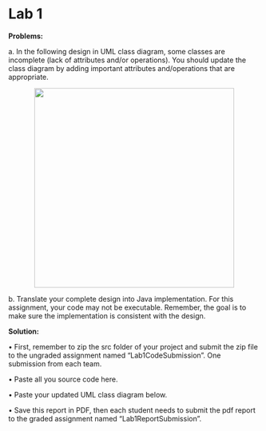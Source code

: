 # Lab 1
**Problems:**

a.	In the following design in UML class diagram, some classes are incomplete (lack of attributes and/or operations). You should update the class diagram by adding important attributes and/operations that are appropriate. 
<p align = "center">
<img height=400 width=400 src="https://user-images.githubusercontent.com/96222174/221333465-a48b0697-7ef2-4ac6-9756-1d49d5a47cbc.png"/>
</p>

b.	Translate your complete design into Java implementation. For this assignment, your code may not be executable. Remember, the goal is to make sure the implementation is consistent with the design. 



**Solution:**

  •	First, remember to zip the src folder of your project and submit the zip file to the ungraded assignment named “Lab1CodeSubmission”. One submission from each team.

  •	Paste all you source code here. 

  •	Paste your updated UML class diagram below.

  •	Save this report in PDF, then each student needs to submit the pdf report to the graded assignment named “Lab1ReportSubmission”.
